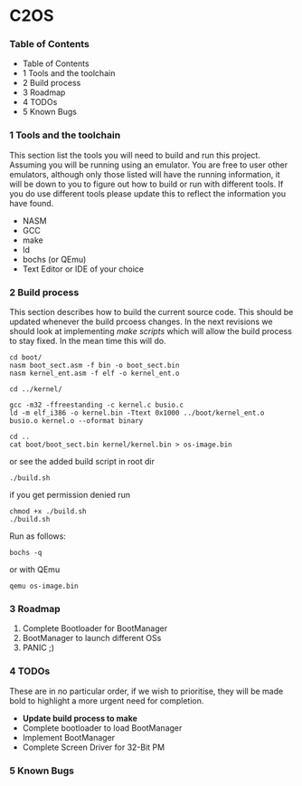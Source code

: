 C2OS
====
### Table of Contents
* Table of Contents
* 1 Tools and the toolchain
* 2 Build process
* 3 Roadmap
* 4 TODOs
* 5 Known Bugs

### 1 Tools and the toolchain
This section list the tools you will need to build and run this project. Assuming you will be running using an emulator. You are free to user other emulators, although only those listed will have the running information, it will be down to you to figure out how to build or run with different tools. If you do use different tools please update this to reflect the information you have found.

* NASM
* GCC
* make
* ld
* bochs (or QEmu)
* Text Editor or IDE of your choice


### 2 Build process
This section describes how to build the current source code. This should be updated whenever the build prcoess changes. In the next revisions we should look at implementing *make scripts* which will allow the build process to stay fixed. In the mean time this will do.

    cd boot/
    nasm boot_sect.asm -f bin -o boot_sect.bin
    nasm kernel_ent.asm -f elf -o kernel_ent.o

    cd ../kernel/ 

    gcc -m32 -ffreestanding -c kernel.c busio.c
    ld -m elf_i386 -o kernel.bin -Ttext 0x1000 ../boot/kernel_ent.o busio.o kernel.o --oformat binary

    cd ..
    cat boot/boot_sect.bin kernel/kernel.bin > os-image.bin

or see the added build script in root dir

    ./build.sh

if you get permission denied run

    chmod +x ./build.sh
    ./build.sh

Run as follows:

    bochs -q

or with QEmu

    qemu os-image.bin

### 3 Roadmap

1. Complete Bootloader for BootManager 
2. BootManager to launch different OSs
3. PANIC ;)


### 4 TODOs
These are in no particular order, if we wish to prioritise, they will be made bold to highlight a more urgent need for completion.

* **Update build process to make**
* Complete bootloader to load BootManager
* Implement BootManager
* Complete Screen Driver for 32-Bit PM

### 5 Known Bugs
